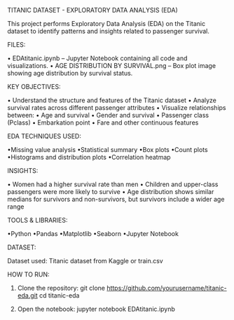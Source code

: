 TITANIC DATASET - EXPLORATORY DATA ANALYSIS (EDA)

This project performs Exploratory Data Analysis (EDA) on the Titanic dataset to identify patterns and insights related to passenger survival.

FILES:

• EDAtitanic.ipynb – Jupyter Notebook containing all code and visualizations.
• AGE DISTRIBUTION BY SURVIVAL.png – Box plot image showing age distribution by survival status.

KEY OBJECTIVES:

• Understand the structure and features of the     Titanic dataset
• Analyze survival rates across different passenger attributes
• Visualize relationships between:
• Age and survival
• Gender and survival
• Passenger class (Pclass)
• Embarkation point
• Fare and other continuous features

EDA TECHNIQUES USED:

•Missing value analysis
•Statistical summary
•Box plots
•Count plots
•Histograms and distribution plots
•Correlation heatmap

INSIGHTS:

• Women had a higher survival rate than men
• Children and upper-class passengers were more likely to survive
• Age distribution shows similar medians for survivors and non-survivors, but survivors include a wider age range

TOOLS & LIBRARIES:

•Python
•Pandas
•Matplotlib
•Seaborn
•Jupyter Notebook

DATASET:

Dataset used: Titanic dataset from Kaggle or train.csv

HOW TO RUN:

1. Clone the repository:
git clone https://github.com/yourusername/titanic-eda.git
cd titanic-eda

2. Open the notebook: jupyter notebook EDAtitanic.ipynb